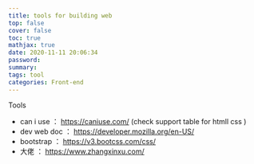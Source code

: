 ```yaml
---
title: tools for building web
top: false
cover: false
toc: true
mathjax: true
date: 2020-11-11 20:06:34
password:
summary:
tags: tool
categories: Front-end
---
```


Tools

- can i use ： https://caniuse.com/  (check support table for htmll css )
- dev web doc ：  https://developer.mozilla.org/en-US/
- bootstrap ： https://v3.bootcss.com/css/
- 大佬  ： https://www.zhangxinxu.com/

